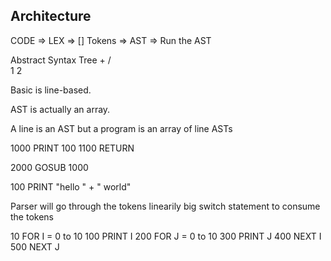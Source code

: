 ## Architecture

CODE => LEX => [] Tokens => AST => Run the AST

Abstract Syntax Tree
           +
          /  \
          1  2

Basic is line-based.

AST is actually an array.

A line is an AST but a program is an array of line ASTs

1000 PRINT 100
1100 RETURN

2000 GOSUB 1000

100 PRINT "hello " + " world"

Parser will go through the tokens linearily big switch statement to consume the tokens

10  FOR I = 0 to 10
100 PRINT I
200 FOR J = 0 to 10
300 PRINT J
400 NEXT I
500 NEXT J


